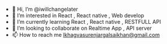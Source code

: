 - 👋 Hi, I’m @iwillchangelater
- 👀 I’m interested in React , React native , Web develop
- 🌱 I’m currently learning React , React native , RESTFULL API
- 💞️ I’m looking to collaborate on Realtime App , API server 
- 📫 How to reach me lkhagvasurenjargalsaikhan@gmail.com 
